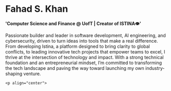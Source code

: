 # Fahad S. Khan

**'Computer Science and Finance @ UofT | Creator of ISTINA👁'**

Passionate builder and leader in software development, AI engineering, and cybersecurity, driven to turn ideas into tools that make a real difference. From developing Istina, a platform designed to bring clarity to global conflicts, to leading innovative tech projects that empower teams to excel, I thrive at the intersection of technology and impact. With a strong technical foundation and an entrepreneurial mindset, I’m committed to transforming the tech landscape and paving the way toward launching my own industry-shaping venture.

    <p align="center">
    